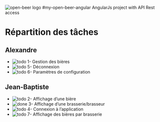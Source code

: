 ![open-beer logo](http://open-beer.kobject.net/img/logo.png "open-beer logo")
#my-open-beer-angular
AngularJs project with API Rest access

# Répartition des tâches

## Alexandre
- ![todo](https://cdn2.iconfinder.com/data/icons/free-basic-icon-set-2/300/17-24.png) 1- Gestion des bières
- ![todo](https://cdn2.iconfinder.com/data/icons/free-basic-icon-set-2/300/17-24.png) 5- Déconnexion
- ![todo](https://cdn2.iconfinder.com/data/icons/free-basic-icon-set-2/300/17-24.png) 6- Paramètres de configuration

## Jean-Baptiste
- ![todo](https://cdn2.iconfinder.com/data/icons/free-basic-icon-set-2/300/17-24.png) 2- Affichage d’une bière
- ![done](https://cdn2.iconfinder.com/data/icons/free-basic-icon-set-2/300/11-24.png) 3- Affichage d’une brasserie/brasseur
- ![todo](https://cdn2.iconfinder.com/data/icons/free-basic-icon-set-2/300/17-24.png) 4- Connexion à l’application
- ![todo](https://cdn2.iconfinder.com/data/icons/free-basic-icon-set-2/300/17-24.png) 7- Affichage des bières par brasserie
